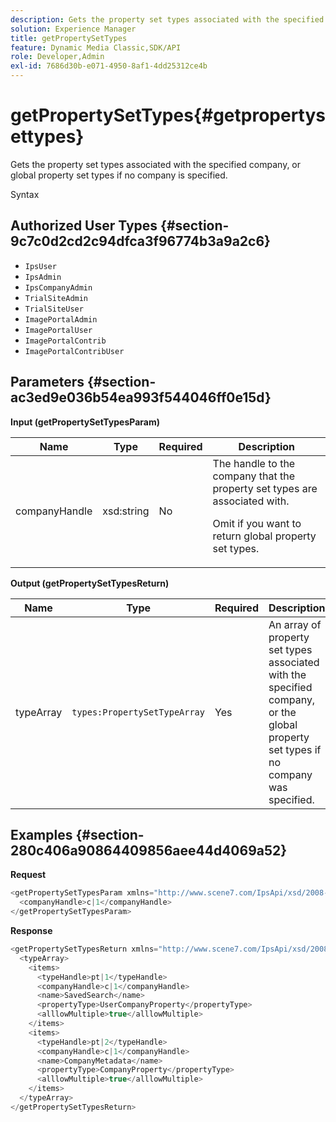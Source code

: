 ```yaml
---
description: Gets the property set types associated with the specified company, or global property set types if no company is specified.
solution: Experience Manager
title: getPropertySetTypes
feature: Dynamic Media Classic,SDK/API
role: Developer,Admin
exl-id: 7686d30b-e071-4950-8af1-4dd25312ce4b
---
```

# getPropertySetTypes{#getpropertysettypes}

Gets the property set types associated with the specified company, or global property set types if no company is specified.

 Syntax 

## Authorized User Types {#section-9c7c0d2cd2c94dfca3f96774b3a9a2c6}

* `IpsUser` 
* `IpsAdmin` 
* `IpsCompanyAdmin` 
* `TrialSiteAdmin` 
* `TrialSiteUser` 
* `ImagePortalAdmin` 
* `ImagePortalUser` 
* `ImagePortalContrib` 
* `ImagePortalContribUser`

## Parameters {#section-ac3ed9e036b54ea993f544046ff0e15d}

**Input (getPropertySetTypesParam)** 

<table id="table_2590368FEEF04AD4B074412CBBA90F88"> 
 <thead> 
  <tr> 
   <th colname="col1" class="entry"> Name </th> 
   <th colname="col2" class="entry"> Type </th> 
   <th colname="col3" class="entry"> Required </th> 
   <th colname="col4" class="entry"> Description </th> 
  </tr> 
 </thead>
 <tbody> 
  <tr> 
   <td colname="col1"> <span class="codeph"> <span class="varname"> companyHandle</span> </span> </td> 
   <td colname="col2"> <span class="codeph"> xsd:string</span> </td> 
   <td colname="col3"> No </td> 
   <td colname="col4">The handle to the company that the property set types are associated with. <p>Omit if you want to return global property set types. </p> </td> 
  </tr> 
 </tbody> 
</table>

**Output (getPropertySetTypesReturn)** 

|  Name  | Type  | Required  | Description  |
|---|---|---|---|
|  typeArray  | `types:PropertySetTypeArray`  | Yes  | An array of property set types associated with the specified company, or the global property set types if no company was specified.  |

## Examples {#section-280c406a90864409856aee44d4069a52}

**Request** 

```java
<getPropertySetTypesParam xmlns="http://www.scene7.com/IpsApi/xsd/2008-01-15">
  <companyHandle>c|1</companyHandle>
</getPropertySetTypesParam>
```

**Response** 

```java
<getPropertySetTypesReturn xmlns="http://www.scene7.com/IpsApi/xsd/2008-01-15">
  <typeArray>
    <items>
      <typeHandle>pt|1</typeHandle>
      <companyHandle>c|1</companyHandle>
      <name>SavedSearch</name>
      <propertyType>UserCompanyProperty</propertyType>
      <alllowMultiple>true</alllowMultiple>
    </items>
    <items>
      <typeHandle>pt|2</typeHandle>
      <companyHandle>c|1</companyHandle>
      <name>CompanyMetadata</name>
      <propertyType>CompanyProperty</propertyType>
      <alllowMultiple>true</alllowMultiple>
    </items>
  </typeArray>
</getPropertySetTypesReturn>
```
